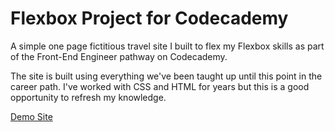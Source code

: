 # Flexbox Project for Codecademy 

A simple one page fictitious travel site I built to flex my Flexbox skills as part of the Front-End Engineer pathway on Codecademy.  

The site is built using everything we've been taught up until this point in the career path. 
I've worked with CSS and HTML for years but this is a good opportunity to refresh my knowledge. 

[Demo Site](https://glistening-daifuku-95b332.netlify.app/)
